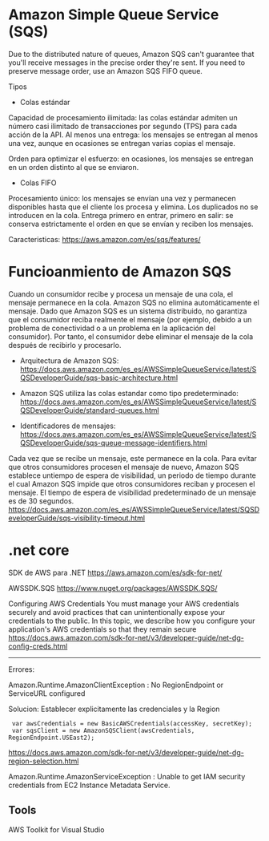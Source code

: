 # Amazon Simple Queue Service (SQS)

Due to the distributed nature of queues, Amazon SQS can't guarantee that you'll receive messages in the precise order they're sent. If you need to preserve message order, use an Amazon SQS FIFO queue. 

Tipos
- Colas estándar

Capacidad de procesamiento ilimitada: las colas estándar admiten un número casi ilimitado de transacciones por segundo (TPS) para cada acción de la API.
Al menos una entrega: los mensajes se entregan al menos una vez, aunque en ocasiones se entregan varias copias el mensaje.

Orden para optimizar el esfuerzo: en ocasiones, los mensajes se entregan en un orden distinto al que se enviaron.

- Colas FIFO

Procesamiento único: los mensajes se envían una vez y permanecen disponibles hasta que el cliente los procesa y elimina. Los duplicados no se introducen en la cola.
Entrega primero en entrar, primero en salir: se conserva estrictamente el orden en que se envían y reciben los mensajes.

Caracteristicas:
https://aws.amazon.com/es/sqs/features/

# Funcioanmiento de Amazon SQS

Cuando un consumidor recibe y procesa un mensaje de una cola, el mensaje permanece en la cola. Amazon SQS no elimina automáticamente el mensaje. Dado que Amazon SQS es un sistema distribuido, 
no garantiza que el consumidor reciba realmente el mensaje (por ejemplo, debido a un problema de conectividad o a un problema en la aplicación del consumidor). Por tanto, el consumidor debe eliminar el mensaje de la cola después de recibirlo y procesarlo. 

- Arquitectura de Amazon SQS: https://docs.aws.amazon.com/es_es/AWSSimpleQueueService/latest/SQSDeveloperGuide/sqs-basic-architecture.html

- Amazon SQS utiliza las colas estandar como tipo predeterminado: https://docs.aws.amazon.com/es_es/AWSSimpleQueueService/latest/SQSDeveloperGuide/standard-queues.html

- Identificadores de mensajes: https://docs.aws.amazon.com/es_es/AWSSimpleQueueService/latest/SQSDeveloperGuide/sqs-queue-message-identifiers.html

Cada vez que se recibe un mensaje, este permanece en la cola. Para evitar que otros consumidores procesen el mensaje de nuevo, Amazon SQS establece untiempo de espera de visibilidad, 
un periodo de tiempo durante el cual Amazon SQS impide que otros consumidores reciban y procesen el mensaje. El tiempo de espera de visibilidad predeterminado de un mensaje es de 30 segundos.
https://docs.aws.amazon.com/es_es/AWSSimpleQueueService/latest/SQSDeveloperGuide/sqs-visibility-timeout.html

# .net core 

SDK de AWS para .NET
https://aws.amazon.com/es/sdk-for-net/


AWSSDK.SQS
https://www.nuget.org/packages/AWSSDK.SQS/


Configuring AWS Credentials
You must manage your AWS credentials securely and avoid practices that can unintentionally expose your credentials to the public. In this topic, we describe how you configure your application's AWS credentials so that they remain secure
https://docs.aws.amazon.com/sdk-for-net/v3/developer-guide/net-dg-config-creds.html


----------------
Errores:

Amazon.Runtime.AmazonClientException : No RegionEndpoint or ServiceURL configured

Solucion:
Establecer explicitamente las credenciales y la Region
```
 var awsCredentials = new BasicAWSCredentials(accessKey, secretKey);
 var sqsClient = new AmazonSQSClient(awsCredentials, RegionEndpoint.USEast2);
```

https://docs.aws.amazon.com/sdk-for-net/v3/developer-guide/net-dg-region-selection.html


Amazon.Runtime.AmazonServiceException : Unable to get IAM security credentials from EC2 Instance Metadata Service.


## Tools

AWS Toolkit for Visual Studio

